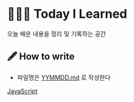# 👨🏽‍💻 Today I Learned

오늘 배운 내용을 정리 및 기록하는 공간

## 🖋 How to write

- 파일명은 [YYMMDD.md](http://yymmdd.md) 로 작성한다

[JavaScript](https://github.com/lightixxx/TIL/tree/master/JavaScript)
